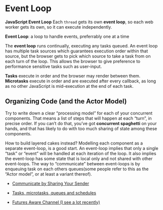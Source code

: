 # Event Loop

**JavaScript Event Loop**
Each `thread` gets its own **event loop**, so each web worker gets its own, so it can execute independently.

**Event Loop**: a loop to handle events, preferrably one at a time

The **event loop** runs continually, executing any tasks queued. An event loop has multiple task sources which guarantees execution order within that source, but the browser gets to pick which source to take a task from on each turn of the loop. This allows the browser to give preference to performance sensitive tasks such as user-input.

**Tasks** execute in order and the browser may render between them. **Microtasks** execute in order and are executed after every callback, as long as no other JavaScript is mid-execution at the end of each task.

## Organizing Code (and the Actor Model)

Try to write down a clear “processing model” for each of your concurrent components. That means a list of steps that will happen at each “turn”, in precise order. If you can’t do that, you’ve got **concurrent spaghetti** on your hands, and that has likely to do with too much sharing of state among these components.

How to build layered cakes instead? Modelling each component as a separate event-loop, is a good start. An event-loop implies that only a single “task” or “event” will be handled at each iteration of the loop. It also implies the event-loop has some state that is local only and not shared with other event-loops. The way to “communicate” between event-loops is by enqueuing task on each others queues(some people refer to this as the “Actor model”, or at least a variant thereof).


* [Communicate by Sharing Your Sender](https://medium.com/@polyglot_factotum/rust-concurrency-patterns-communicate-by-sharing-your-sender-11a496ce7791)
* [Tasks, microtasks, queues and schedules](https://jakearchibald.com/2015/tasks-microtasks-queues-and-schedules/)

* [Futures Aware Channel (I see a lot recently)](https://docs.rs/futures/0.1.26/futures/sync/mpsc/index.html)